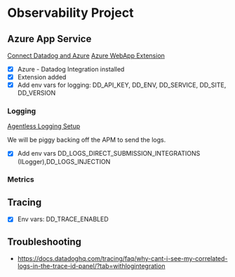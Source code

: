 # Observability Project

## Azure App Service

[Connect Datadog and Azure](https://docs.datadoghq.com/integrations/azure/?tab=azurecliv20)
[Azure WebApp Extension](https://docs.datadoghq.com/serverless/azure_app_services/?tab=net#overview)

- [x] Azure - Datadog Integration installed
- [x] Extension added
- [x] Add env vars for logging: DD_API_KEY, DD_ENV, DD_SERVICE, DD_SITE, DD_VERSION

### Logging

[Agentless Logging Setup](https://docs.datadoghq.com/logs/log_collection/csharp/?tab=serilog#agentless-logging-with-apm)

We will be piggy backing off the APM to send the logs.

- [x] Add env vars DD_LOGS_DIRECT_SUBMISSION_INTEGRATIONS (ILogger),DD_LOGS_INJECTION

### Metrics

## Tracing

- [x] Env vars: DD_TRACE_ENABLED

## Troubleshooting

- https://docs.datadoghq.com/tracing/faq/why-cant-i-see-my-correlated-logs-in-the-trace-id-panel/?tab=withlogintegration